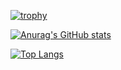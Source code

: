 [![trophy](https://github-profile-trophy.vercel.app/?username=usman10scorpio&count_private=true&theme=onedark&column=4)](https://github.com/usman10scorpio/github-profile-trophy)

[![Anurag's GitHub stats](https://github-readme-stats.vercel.app/api?username=usman10scorpio&count_private=true&show_icons=true&hide=stars,prs&theme=onedark)](https://github.com/usman10scorpio/github-readme-stats)

[![Top Langs](https://github-readme-stats.vercel.app/api/top-langs/?username=usman10scorpio&layout=compact&theme=onedark)](https://github.com/usman10scorpio/github-readme-stats)

